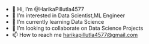 - 👋 Hi, I’m @HarikaPillutla4577
- 👀 I’m interested in Data Scientist,ML Engineer
- 🌱 I’m currently learning Data Science
- 💞️ I’m looking to collaborate on Data Science Projects
- 📫 How to reach me harikapillutla4577@gmail.com

<!---
HarikaPillutla45777/HarikaPillutla45777 is a ✨ special ✨ repository because its `README.md` (this file) appears on your GitHub profile.
You can click the Preview link to take a look at your changes.
--->
